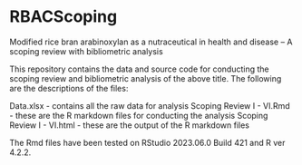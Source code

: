 # RBACScoping
Modified rice bran arabinoxylan as a nutraceutical in health and disease – A scoping review with bibliometric analysis

This repository contains the data and source code for conducting the scoping review and bibliometric analysis of the above title.
The following are the descriptions of the files:

  Data.xlsx - contains all the raw data for analysis
  Scoping Review I - VI.Rmd - these are the R markdown files for conducting the analysis 
  Scoping Review I - VI.html - these are the output of the R markdown files  

The Rmd files have been tested on RStudio 2023.06.0 Build 421 and R ver 4.2.2.  
